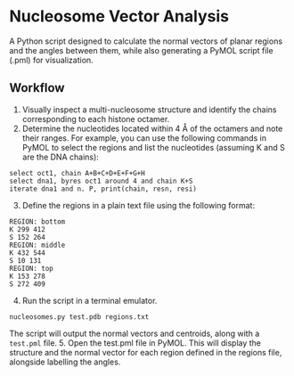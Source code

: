 # Nucleosome Vector Analysis
A Python script designed to calculate the normal vectors of planar regions and the angles between them, while also generating a PyMOL script file (.pml) for visualization.

## Workflow
1. Visually inspect a multi-nucleosome structure and identify the chains corresponding to each histone octamer.
2. Determine the nucleotides located within 4 Å of the octamers and note their ranges.
For example, you can use the following commands in PyMOL to select the regions and list the nucleotides (assuming K and S are the DNA chains):
```
select oct1, chain A+B+C+D+E+F+G+H
select dna1, byres oct1 around 4 and chain K+S
iterate dna1 and n. P, print(chain, resn, resi)
```
3. Define the regions in a plain text file using the following format:
```
REGION: bottom
K 299 412
S 152 264
REGION: middle
K 432 544
S 10 131
REGION: top
K 153 278
S 272 409
```
4. Run the script in a terminal emulator.
```
nucleosomes.py test.pdb regions.txt
```
The script will output the normal vectors and centroids, along with a `test.pml` file.
5. Open the test.pml file in PyMOL.
This will display the structure and the normal vector for each region defined in the regions file, alongside labelling the angles.
